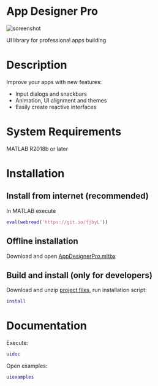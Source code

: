 # App Designer Pro

![screenshot](https://github.com/roslovets/AppDesignerPro/raw/master/images/screenshot1.png)

UI library for professional apps building

# Description

Improve your apps with new features:
- Input dialogs and snackbars
- Animation, UI alignment and themes
- Easily create reactive interfaces

# System Requirements

MATLAB R2018b or later

# Installation

## Install from internet (recommended)

In MATLAB execute
```MATLAB
eval(webread('https://git.io/fjbyL'))
```

## Offline installation
Download and open [AppDesignerPro.mltbx](https://roslovets.github.io/ghbin/#roslovets/AppDesignerPro#AppDesignerPro.mltbx)

## Build and install (only for developers)

Download and unzip [project files](https://github.com/roslovets/AppDesignerPro/archive/master.zip), run installation script:
```MATLAB
install
```

# Documentation

Execute:
```MATLAB
uidoc
```
Open examples:
```MATLAB
uiexamples
```
